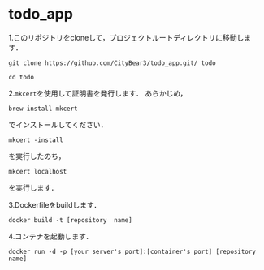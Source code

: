 # todo_app

1.このリポジトリをcloneして，プロジェクトルートディレクトリに移動します．
```
git clone https://github.com/CityBear3/todo_app.git/ todo

cd todo
```

2.`mkcert`を使用して証明書を発行します．
あらかじめ，
```
brew install mkcert
```
でインストールしてください．
```
mkcert -install
```
を実行したのち，
```
mkcert localhost
```
を実行します．

3.Dockerfileをbuildします．
```
docker build -t [repository  name]
```
4.コンテナを起動します．
```
docker run -d -p [your server's port]:[container's port] [repository name]
```
